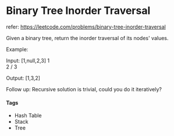 

# Binary Tree Inorder Traversal
refer: https://leetcode.com/problems/binary-tree-inorder-traversal

Given a binary tree, return the inorder traversal of its nodes&#39; values.

Example:

Input: [1,null,2,3]
   1
    \
     2
    /
   3

Output: [1,3,2]

Follow up: Recursive solution is trivial, could you do it iteratively?



#### Tags

- Hash Table
- Stack
- Tree



